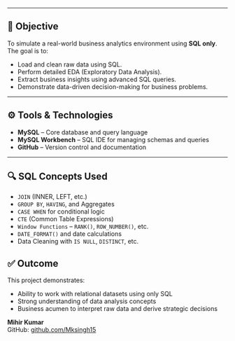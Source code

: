 
---

## 🎯 Objective

To simulate a real-world business analytics environment using **SQL only**. The goal is to:
- Load and clean raw data using SQL.
- Perform detailed EDA (Exploratory Data Analysis).
- Extract business insights using advanced SQL queries.
- Demonstrate data-driven decision-making for business problems.

---

## ⚙️ Tools & Technologies

- **MySQL** – Core database and query language
- **MySQL Workbench** – SQL IDE for managing schemas and queries
- **GitHub** – Version control and documentation

---


## 🔍 SQL Concepts Used

- `JOIN` (INNER, LEFT, etc.)
- `GROUP BY`, `HAVING`, and Aggregates
- `CASE WHEN` for conditional logic
- `CTE` (Common Table Expressions)
- `Window Functions` – `RANK()`, `ROW_NUMBER()`, etc.
- `DATE_FORMAT()` and date calculations
- Data Cleaning with `IS NULL`, `DISTINCT`, etc.



## ✅ Outcome

This project demonstrates:
- Ability to work with relational datasets using only SQL
- Strong understanding of data analysis concepts
- Business acumen to interpret raw data and derive strategic decisions


**Mihir Kumar**  
GitHub: [github.com/Mksingh15](https://github.com/Mksingh15)  
